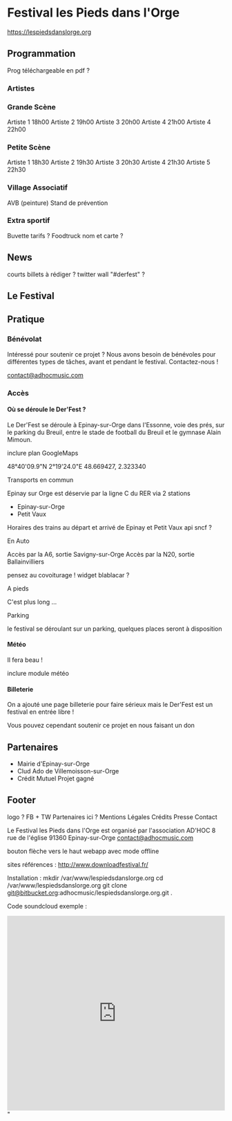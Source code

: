 # Festival les Pieds dans l'Orge

https://lespiedsdanslorge.org

## Programmation

Prog téléchargeable en pdf ?

### Artistes

### Grande Scène

Artiste 1 18h00
Artiste 2 19h00
Artiste 3 20h00
Artiste 4 21h00
Artiste 4 22h00

### Petite Scène

Artiste 1 18h30
Artiste 2 19h30
Artiste 3 20h30
Artiste 4 21h30
Artiste 5 22h30

### Village Associatif

AVB (peinture)
Stand de prévention

### Extra sportif

Buvette
  tarifs ?
Foodtruck
  nom et carte ?

## News

courts billets à rédiger ?
twitter wall "#derfest" ?

## Le Festival

## Pratique

### Bénévolat

Intéressé pour soutenir ce projet ? Nous avons besoin de bénévoles pour différentes types de tâches, avant et pendant le festival. Contactez-nous !

contact@adhocmusic.com

### Accès

#### Où se déroule le Der'Fest ?

Le Der'Fest se déroule à Epinay-sur-Orge dans l'Essonne, voie des prés, sur le parking du Breuil, entre le stade de football du Breuil et le gymnase Alain Mimoun.

inclure plan GoogleMaps

48°40'09.9"N 2°19'24.0"E
48.669427, 2.323340

Transports en commun

Epinay sur Orge est déservie par la ligne C du RER via 2 stations
- Epinay-sur-Orge
- Petit Vaux

Horaires des trains
au départ et arrivé de Epinay et Petit Vaux
api sncf ?

En Auto

Accès par la A6, sortie Savigny-sur-Orge
Accès par la N20, sortie Ballainvilliers

pensez au covoiturage !
widget blablacar ?

A pieds

C'est plus long ...

Parking

le festival se déroulant sur un parking, quelques places seront à disposition

#### Météo

Il fera beau !

inclure module météo

#### Billeterie

On a ajouté une page billeterie pour faire sérieux mais le Der'Fest est un festival en entrée libre !

Vous pouvez cependant soutenir ce projet en nous faisant un don

## Partenaires

- Mairie d'Epinay-sur-Orge
- Clud Ado de Villemoisson-sur-Orge
- Crédit Mutuel
    Projet gagné

## Footer

logo ?
FB + TW
Partenaires ici ?
Mentions Légales
Crédits
Presse
Contact

Le Festival les Pieds dans l'Orge est organisé par l'association AD'HOC
8 rue de l'église
91360 Epinay-sur-Orge
contact@adhocmusic.com


bouton flèche vers le haut
webapp avec mode offline

sites références :
http://www.downloadfestival.fr/


Installation :
mkdir /var/www/lespiedsdanslorge.org
cd /var/www/lespiedsdanslorge.org
git clone git@bitbucket.org:adhocmusic/lespiedsdanslorge.org.git .

Code soundcloud exemple :
<iframe width="100%" height="450" scrolling="no" frameborder="no" src="https://w.soundcloud.com/player/?url=https%3A//api.soundcloud.com/users/6455041&amp;color=ff5500&amp;auto_play=false&amp;hide_related=false&amp;show_comments=true&amp;show_user=true&amp;show_reposts=false"></iframe>"
